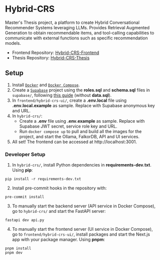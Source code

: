 # Hybrid-CRS
Master's Thesis project, a platform to create Hybrid Conversational Recommender Systems leveraging LLMs. Provides Retrieval Augmented Generation to obtain recommendable items, and tool-calling capabilities to communicate with external functions such as specific recommendation models.

- Frontend Repository: [Hybrid-CRS-Frontend](https://github.com/Acervans/Hybrid-CRS-Frontend)
- Thesis Repository: [Hybrid-CRS-Thesis](https://github.com/Acervans/Hybrid-CRS-Thesis)


## Setup
1. Install [`Docker`](https://www.docker.com/get-started/) and [`Docker Compose`](https://docs.docker.com/compose/).
2. Create a [`Supabase`](https://supabase.com/) project using the __roles.sql__ and __schema.sql__ files in `supabase/`, following [this guide](https://supabase.com/docs/guides/platform/migrating-within-supabase/backup-restore#restore-backup-using-cli) (without __data.sql__).
3. In `frontend/hybrid-crs-ui/`, create a __.env.local__ file using __.env.local.example__ as sample. Replace with Supabase anonymous key and URL.
4. In `hybrid-crs/`:
   - Create a __.env__ file using __.env.example__ as sample. Replace with Supabase JWT secret, service role key and URL.
   - Run `docker compose up` to pull and build all the images for the project, and start the Ollama, FalkorDB, API and UI services.
5. All set! The frontend can be accessed at http://localhost:3001.

### Developer Setup
1. In `hybrid-crs/`, install Python dependencies in __requirements-dev.txt__. Using __pip__:
```shell
pip install -r requirements-dev.txt
```
2. Install pre-commit hooks in the repository with:
```shell
pre-commit install
```
3. To manually start the backend server (API service in Docker Compose), go to `hybrid-crs/` and start the FastAPI server:
```shell
fastapi dev api.py
```
4. To manually start the frontend server (UI service in Docker Compose), go to `frontend/hybrid-crs-ui/`, install packages and start the Next.js app with your package manager. Using __pnpm__:
```shell
pnpm install
pnpm dev
```
